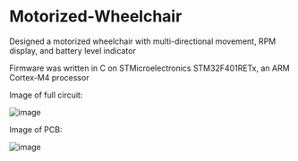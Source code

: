 # Motorized-Wheelchair
Designed a motorized wheelchair with multi-directional movement, RPM display, and battery level indicator

Firmware was written in C on STMicroelectronics STM32F401RETx, an ARM Cortex-M4 processor

Image of full circuit:

![image](https://user-images.githubusercontent.com/45322860/133714841-7014fe23-bdaf-42f5-9f71-8427760d5d06.png)

Image of PCB:

![image](https://user-images.githubusercontent.com/45322860/133715058-3cb07507-69fb-4012-b476-5045e08a9c23.png)

